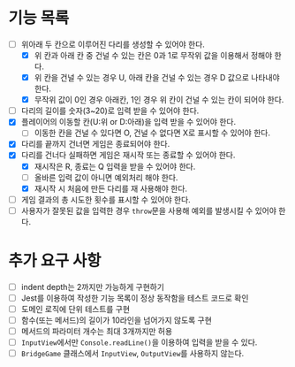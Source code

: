 
# 기능 목록
- [ ] 위아래 두 칸으로 이루어진 다리를 생성할 수 있어야 한다.
	- [x] 위 칸과 아래 칸 중 건널 수 있는 칸은 0과 1로 무작위 값을 이용해서 정해야 한다.
	- [x] 위 칸을 건널 수 있는 경우 U, 아래 칸을 건널 수 있는 경우 D 값으로 나타내야 한다.
	- [x] 무작위 값이 0인 경우 아래칸, 1인 경우 위 칸이 건널 수 있는 칸이 되어야 한다.
- [ ] 다리의 길이를 숫자(3~20)로 입력 받을 수 있어야 한다.
- [x] 플레이어의 이동할 칸(U:위 or D:아래)을 입력 받을 수 있어야 한다.
	- [ ] 이동한 칸을 건널 수 있다면 O, 건널 수 없다면 X로 표시할 수 있어야 한다.
- [x] 다리를 끝까지 건너면 게임은 종료되어야 한다.
- [x] 다리를 건너다 실패하면 게임은 재시작 또는 종료할 수 있어야 한다.
	- [x] 재시작은 R, 종료는 Q 입력을 받을 수 있어야 한다.
	- [ ] 올바른 입력 값이 아니면 예외처리 해야 한다.
	- [x] 재시작 시 처음에 만든 다리를 재 사용해야 한다.
- [ ] 게임 결과의 총 시도한 횟수를 표시할 수 있어야 한다.
- [ ] 사용자가 잘못된 값을 입력한 경우 `throw`문을 사용해 예외를 발생시킬 수 있어야 한다.

# 추가 요구 사항
- [ ] indent depth는 2까지만 가능하게 구현하기
- [ ] Jest를 이용하여 작성한 기능 목록이 정상 동작함을 테스트 코드로 확인
- [ ] 도메인 로직에 단위 테스트를 구현
- [ ] 함수(또는 메서드)의 길이가 10라인을 넘어가지 않도록 구현
- [ ] 메서드의 파라미터 개수는 최대 3개까지만 허용
- [ ] `InputView`에서만 `Console.readLine()`을 이용하여 입력을 받을 수 있다.
- [ ] `BridgeGame` 클래스에서 `InputView`, `OutputView`를 사용하지 않는다.
